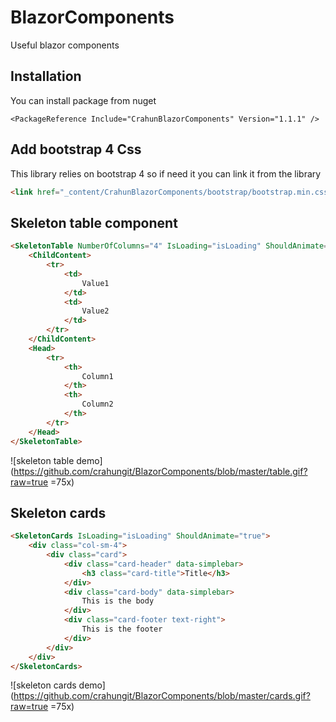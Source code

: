 # BlazorComponents
Useful blazor components

## Installation
You can install package from nuget

```
<PackageReference Include="CrahunBlazorComponents" Version="1.1.1" />
```

## Add bootstrap 4 Css
This library relies on bootstrap 4 so if need it you can link it from the library

```html
<link href="_content/CrahunBlazorComponents/bootstrap/bootstrap.min.css" rel="stylesheet" />
```

## Skeleton table component
```html
<SkeletonTable NumberOfColumns="4" IsLoading="isLoading" ShouldAnimate="true">
    <ChildContent>
        <tr>
            <td>
                Value1
            </td>
            <td>
                Value2
            </td>
        </tr>
    </ChildContent>
    <Head>
        <tr>
            <th>
                Column1
            </th>
            <th>
                Column2
            </th>
        </tr>
    </Head>
</SkeletonTable>
```
![skeleton table demo](https://github.com/crahungit/BlazorComponents/blob/master/table.gif?raw=true =75x)

## Skeleton cards
```html
<SkeletonCards IsLoading="isLoading" ShouldAnimate="true">
    <div class="col-sm-4">
        <div class="card">
            <div class="card-header" data-simplebar>
                <h3 class="card-title">Title</h3>
            </div>
            <div class="card-body" data-simplebar>
                This is the body
            </div>
            <div class="card-footer text-right">
                This is the footer
            </div>
        </div>
    </div>
</SkeletonCards>
```
![skeleton cards demo](https://github.com/crahungit/BlazorComponents/blob/master/cards.gif?raw=true =75x)
